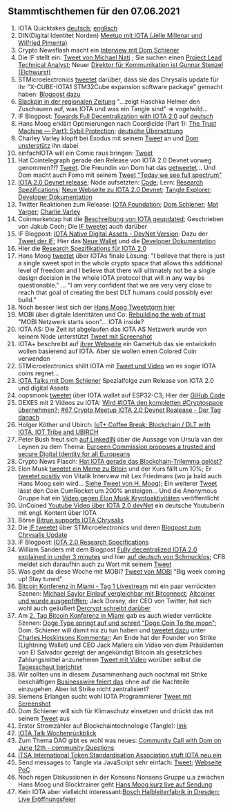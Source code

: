 ## Stammtischthemen für den 07.06.2021

1. IOTA Quicktakes [deutsch](https://www.youtube.com/watch?v=9X2FaOcLprM&feature=youtu.be); [englisch](https://www.youtube.com/watch?v=JQlv9kWXQC4)
2. DIN(Digital Identitet Norden) [Meetup mit IOTA (Jelle Millenar und Wilfried Pimenta)](https://www.youtube.com/watch?v=_ek4stqCUdI&feature=youtu.be)
3. Crypto Newsflash macht ein [Interview mit Dom Schiener](https://www.crypto-news-flash.com/building-the-future-of-iot-an-exclusive-interview-with-iota-founder-dominik-schiener/)
4. Die IF stellt ein: [Tweet von Michael Nati](https://twitter.com/michelenati/status/1399396812847472646?s=20) ; Sie suchen einen [Project Lead Technical Analyst](https://t.co/7YdhlWione?amp=1); Neuer [Direktor für Kommunikation ist Gunnar Stenzel (Elchwurst)](https://blog.iota.org/welcome-gunnar-stenzel-to-the-iota-foundation/)
5. STMicroelectronics [tweetet](https://twitter.com/ST_World/status/1399717210826973194?s=20) darüber, dass sie das Chrysalis update für ihr "X-CUBE-IOTA1 STM32Cube expansion software package" gemacht haben: [Blogpost dazu](https://newsroom.st.com/media-center/press-item.html/n4367.html?ecmp=tt21497_gl_social_jun2021)
6. [Blackpin in der regionalen Zeitung](https://twitter.com/BLACKPIN_GmbH/status/1399706627213774852) "...zeigt Haschka Helmer den Zuschauern auf, was IOTA und was ein Tangle sind" => vogelwild...
7. IF Blogpost: [Towards Full Decentralization with IOTA 2.0](https://blog.iota.org/path-towards-full-decentralization-with-iota-2-0/) auf [deutsch](https://iota-kurs.de/auf-dem-weg-zur-vollstaendigen-dezentralisierung-mit-iota-2-0/)
8. Hans Moog erklärt Optimierungen nach Coordicide (Part 1): [The Trust Machine — Part1: Sybil Protection](https://husqy.medium.com/the-trust-machine-part1-sybil-protection-1799861fa56); [deutsche Übersetzung](https://iota-einsteiger-guide.de/iota-die-vertrauensmaschine-teil1-sybil-schutz.html)
9. Charley Varley klopft bei Exodus mit seinem [Tweet](https://twitter.com/c_varley/status/1400039406824738820?s=20) an und [Dom unsterstütz](https://twitter.com/DomSchiener/status/1400040051610955777?s=20) ihn dabei
10. einfachIOTA will ein Comic raus bringen: [Tweet](https://twitter.com/einfachIOTA/status/1400062696997937156?s=20)
11. Hat Cointelegraph gerade den Release von IOTA 2.0 Devnet vorweg genommen?!? [Tweet](https://cointelegraph.com/news/iota-2-0-nectar-devnet-goes-live-to-achieve-full-decentralization). Die Freundin von Dom hat das [getweetet](https://twitter.com/AyeletNoff/status/1400063315347398659?s=20)... Und Dom macht auch Fomo mit seinem [Tweet "Today we see full spectrum"](https://twitter.com/DomSchiener/status/1400055095853731845?s=20)
12. [IOTA 2.0 Devnet release](https://blog.iota.org/iotav2devnet/); Node aufsetzten: [Code](https://github.com/iotaledger/goshimmer/releases); Lern: [Research Spezifications](https://github.com/iotaledger/IOTA-2.0-Research-Specifications); [Neue Webseite zu IOTA 2.0 Devnet](https://v2.iota.org/); [Tangle Explorer](https://v2.iota.org/visualizer); [Developer Dokumentation](http://goshimmer.docs.iota.org/tutorials/setup.html)
13. Twitter Reaktionen zum Release: [IOTA Foundation](https://twitter.com/iota/status/1400070431441358859?s=20); [Dom Schiener](https://twitter.com/DomSchiener/status/1400075861462822918?s=20); [Mat Yarger](https://twitter.com/Mat_Yarger/status/1400087097504153603?s=20); [Charlie Varley](https://twitter.com/c_varley/status/1400083583902130179?s=20)
14. Coinmarketcap hat die [Beschreibung von IOTA geupdated](https://coinmarketcap.com/alexandria/article/a-deep-dive-into-iota); Geschrieben von Jakub Cech; Die [IF tweetet](https://twitter.com/iota/status/1401841402502430723?s=20) auch darüber
16. IF Blogpost: [IOTA Native Digital Assets - DevNet Version](https://blog.iota.org/iota-native-digital-assets-devnet/): Dazu der [Tweet der IF](https://twitter.com/iota/status/1400091401078153219?s=20); Hier das [Neue Wallet](https://github.com/iotaledger/IOTA-2.0-DevNet-wallet/releases/tag/v0.7.0) und die [Developer Dokumentation](http://goshimmer.docs.iota.org/tutorials/wallet.html)
17. Hier die [Research Spezifikations für IOTA 2.0](https://github.com/iotaledger/IOTA-2.0-Research-Specifications)
18. Hans Moog [tweetet](https://twitter.com/hus_qy/status/1400218573700833284?s=19) über IOTAs finale Lösung: "I believe that there is just a single sweet spot in the whole crypto space that allows this additional level of freedom and I believe that there will ultimately not be a single design decision in the whole IOTA protocol that will in any way be questionable." ... "I am very confident that we are very very close to reach that goal of creating the best DLT humans could possibly ever build." 
19. Noch besser liest sich der [Hans Moog Tweetstorm hier](https://threadreaderapp.com/thread/1400218573700833284.html)
20. MOBI über digitale Identitäten und Co: [Rebuilding the web of trust](https://www.youtube.com/watch?v=8vWLcxAXWUQ) "MOBI Netzwerk starts soon"... IOTA inside?
21. IOTA AS: Die Zeit ist abgelaufen das IOTA AS Netzwerk wurde von keinem Node unterstützt [Tweet mit Screenshot](https://twitter.com/Vrom14286662/status/1400389055729315845?s=20)
22. IOTA+ beschreibt auf [ihrer Webseite](https://www.iota-plus.com/) ein GameHub das sie entwickeln wollen basierend auf IOTA. Aber sie wollen einen Colored Coin verwenden
23. STMicroelectronics shillt IOTA mit [Tweet und Video](https://twitter.com/ST_World/status/1400391942521950208?s=19) wo es sogar IOTA coins regnet...
24. [IOTA Talks mit Dom Schiener](https://youtu.be/VxUZW2OrWsE) Spezialfolge zum Release von IOTA 2.0 und digital Assets
25. oopsmonk [tweetet](https://twitter.com/oops_monk/status/1400381731958448131?s=20) über IOTA wallet auf ESP32-C3; Hier der [GiHub Code](https://github.com/oopsmonk/iota_esp32_wallet/tree/dev_chrysalis)
26. DEXES mit 2 Videos zu IOTA: [Wird #IOTA den kompletten #Cryptospace übernehmen?](https://www.youtube.com/watch?v=WXd-1KWSjPI&t=4s); [#67 Crypto Meetup IOTA 2.0 Devnet Realease - Der Tag danach](https://www.youtube.com/watch?v=R4jJQFTXYKM)
27. Holger Köther und Ubirch: [IoT+ Coffee Break: Blockchain / DLT with IOTA, IOT Tribe and UBIRCH](https://www.youtube.com/watch?v=7sC6P12uQgg)
28. Peter Bush freut sich [auf LinkedIN](https://www.linkedin.com/posts/peter-busch-18286923_today-we-propose-to-offer-europeans-a-new-activity-6806466385703653376-HWss) über die Aussage von Ursula van der Leynen zu dem Thema: [Eurpeen Commission proposes a trusted and secure Digital Identity for all Europeans](https://ec.europa.eu/commission/presscorner/detail/en/IP_21_2663)
29. Crypto News Flasch: [Hat IOTA gerade das Blockchain-Trilemma gelöst?](https://www.crypto-news-flash.com/de/hat-iota-gerade-das-blockchain-trilemma-geloest/)
30. Elon Musk [tweetet ein Meme zu Bitoin](https://twitter.com/elonmusk/status/1400620080090730501?s=20) und der Kurs fällt um 10%; Er [tweetet positiv](https://twitter.com/elonmusk/status/1401091921746006017?s=20) von Vitalik Interview mit Lex Friedmans (wo ja bald auch Hans Moog sein wird... [Siehe Tweet von H. Moog](https://twitter.com/hus_qy/status/1400605170162143235?s=20)); Ein weiterer [Tweet](https://twitter.com/elonmusk/status/1401096409428934659?s=20) lässt den Coin CumRocket um 200% ansteigen... Und die Anonymous Gruppe hat ein [Video gegen Elon Musk Kryptoaktivitäten](https://www.youtube.com/watch?v=UG07x3aN3b0) veröffentlicht
32. UnCoined [Youtube Video über IOTA 2.0 devNet](https://www.youtube.com/watch?v=5U0kKrYr-3M) ein deutsche Youtuberin mit engl. Kontent über IOTA
33. Börse [Bitrue supports IOTA Chrysalis](https://twitter.com/BitrueOfficial/status/1401094468799922178?s=20)
34. Die [IF tweetet](https://twitter.com/iota/status/1400773652384190465?s=20) über STMicroelectronics und deren [Blogpost zum Chrysalis Update](https://blog.st.com/x-cube-iota1/amp/?__twitter_impression=true)
35. IF Blogpost: [IOTA 2.0 Research Specifications](https://blog.iota.org/iota-2-0-research-specifications/)
36. William Sanders mit dem Blogpost [Fully decentralized IOTA 2.0 explained in under 3 minutes](https://blog.iota.org/fully-decentralized-iota-explained-in-under-3-minutes/) und hier [auf deutsch von Schmucklos](https://iota-einsteiger-guide.de/vollstaendig-dezentralisiertes-iota-2-0.html); CFB meldet sich daraufhin auch zu Wort mit seinem [Tweet](https://twitter.com/c___f___b/status/1400892051416391687?s=20)
37. Was geht da diese Woche mit MOBI? [Tweet von MOBI](https://twitter.com/dltMOBI/status/1400996544355123201?s=20) "Big week coming up! Stay tuned"
38. [Bitcoin Konferenz in Miami - Tag 1 Livestream](https://www.youtube.com/watch?v=Zp43Ktm3wos&t=2452s) mit ein paar verrückten Szenen: [Michael Saylor Einlauf vergleichbar mit Bitconnect](https://twitter.com/c4chaos/status/1401094537112526853?s=20); [Altcoiner und wurde ausgepfiffen](https://twitter.com/stonecoldpat0/status/1400892305868001284?s=20); Jack Dorsey, der CEO von Twitter, hat sich wohl auch geäußert [Dercrypt schreibt darüber](https://decrypt.co/72797/jack-dorsey-all-in-bitcoin-altcoins-ethereum-dogecoin?utm_source=twitter&utm_medium=social&utm_campaign=auto)
39. Am [2. Tag Bitcoin Konferenz in Miami](https://www.youtube.com/watch?v=VVDNEnRAZU4) gab es auch wieder verrückte Szenen: [Doge Type springt auf und schreit "Doge Coin To the moon"](https://twitter.com/CryptoWhale/status/1401263342203949059?s=20); Dom. Schiener will damit nix zu tun haben und [tweetet dazu](https://twitter.com/DomSchiener/status/1401228641275625472?s=20) unter [Charles Hoskinsons Kommentar](https://twitter.com/IOHK_Charles/status/1401226945279541254?s=20); Am Ende hat der Founder von Strike (Lightning Wallet) und CEO Jack Mallers ein Video von dem Präsidenten von El Salvador gezeigt der angekündigt Bitcoin als gesetzliches Zahlungsmittel anzunehmen [Tweet mit Video](https://twitter.com/nayibbukele/status/1401327906178191366?s=19) worüber selbst die [Tagesschaut berichtet](https://www.tagesschau.de/wirtschaft/el-salvador-bitcoin-101.html)
40. Wir sollten uns in diesem Zusammenhang auch nochmal mit Strike beschäftigen [Businesswire feiert das](https://www.businesswire.com/news/home/20210605005045/en/Strike-Drives-Bitcoin-Forward-as-El-Salvador-Becomes-World%E2%80%99s-First-Country-to-Adopt-Bitcoin-as-Legal-Tender) ohne auf die Nachteile einzugehen. Aber ist Strike nicht zentralisiert?
41. Siemens Erlangen sucht wohl IOTA Programmierer [Tweet mit Screenshot](https://twitter.com/Vrom14286662/status/1400761499145191424?s=20)
42. Dom Schiener will sich für Klimaschutz einsetzen und drückt das mit seinem [Tweet](https://twitter.com/DomSchiener/status/1401263257881649157?s=20) aus
43. Erster Stromzähler auf Blockchaintechnologie (Tangle): [link](https://www.emu-metering.de/data/import/Dokument/DB%20EMU%20Professional%20II%20d.pdf)
44. [IOTA Talk Wochenrückblick](https://www.iota-talk.com/index.php?article/91-wochenr%C3%BCckblick-vom-30-mai-bis-5-juni-2021/)
45. Zum Thema DAO gibt es wohl was neues: [Community Call with Dom on June 12th - community Questions](https://github.com/iota-community/Community-Governance/discussions/31)
46. [ITSA International Token Standardisation Association stuft IOTA neu ein](https://twitter.com/itsa_global/status/1401842373794091008?s=20)
47. Send messages to Tangle via JavaScript sehr einfach: [Tweet](https://twitter.com/karuma303/status/1401835488911282176?s=20); [Webseite PoC](https://iota-react.vercel.app/)
48. Nach regen Diskussionen in der Konsens Nonsens Gruppe u.a zwischen Hans Moog und Blocktrainer geht [Hans Moog kurz live auf Sendung](https://www.twitch.tv/videos/1048155332?t=0h45m30s)
49. Kein IOTA aber vielleicht interessant:[Bosch Halbleiterfabrik in Dresden: Live Eröffnungsfeier](https://www.bosch-presse.de/pressportal/de/de/live-eroeffnungsfeier-halbleiterfabrik-dresden.html)

